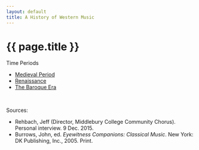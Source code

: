 ```yaml
---
layout: default
title: A History of Western Music
---
```


<h1>{{ page.title }}</h1>

Time Periods

* [Medieval Period](./medieval-period)
* [Renaissance](./renaissance)
* [The Baroque Era](./baroque)

<br/>

Sources:

* Rehbach, Jeff (Director, Middlebury College Community Chorus). Personal
interview. 9 Dec. 2015.
* Burrows, John, ed. *Eyewitness Companions: Classical Music*. New York:
DK Publishing, Inc., 2005. Print.
